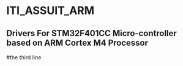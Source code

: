 # ITI_ASSUIT_ARM
## Drivers For STM32F401CC Micro-controller based on ARM Cortex M4 Processor
#the third line 